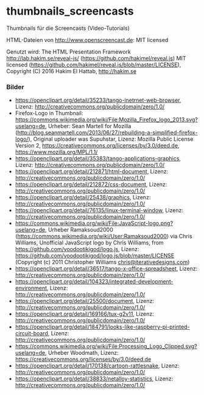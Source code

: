 # thumbnails_screencasts

Thumbnails für die Screencasts (Video-Tutorials)

HTML-Dateien von http://www.openscreencast.de: MIT licensed

Genutzt wird: The HTML Presentation Framework http://lab.hakim.se/reveal-js/ (https://github.com/hakimel/reveal.js) MIT licensed (https://github.com/hakimel/reveal.js/blob/master/LICENSE), Copyright (C) 2016 Hakim El Hattab, http://hakim.se

### Bilder

* https://openclipart.org/detail/35233/tango-inetrnet-web-browser, Lizenz: http://creativecommons.org/publicdomain/zero/1.0/
* Firefox-Logo in Thumbnail: https://commons.wikimedia.org/wiki/File:Mozilla_Firefox_logo_2013.svg?uselang=de, Urheber: Sean Martell for Mozilla (http://blog.seanmartell.com/2013/06/27/rebuilding-a-simplified-firefox-logo/), Original uploader was Supuhstar, Lizenz: Mozilla Public License Version 2, https://creativecommons.org/licenses/by/3.0/deed.de, https://www.mozilla.org/MPL/1.1/
* https://openclipart.org/detail/35383/tango-applications-graphics, Lizenz: http://creativecommons.org/publicdomain/zero/1.0/
* https://openclipart.org/detail/212871/html-document, Lizenz: http://creativecommons.org/publicdomain/zero/1.0/
* https://openclipart.org/detail/212872/css-document, Lizenz: http://creativecommons.org/publicdomain/zero/1.0/
* https://openclipart.org/detail/25438/graphics, Lizenz: http://creativecommons.org/publicdomain/zero/1.0/
* https://openclipart.org/detail/76135/linux-terminal-window, Lizenz: http://creativecommons.org/publicdomain/zero/1.0/
* https://commons.wikimedia.org/wiki/File:JavaScript-logo.png?uselang=de, Urheber Ramaksoud2000 (https://commons.wikimedia.org/wiki/User:Ramaksoud2000) via Chris Williams, Unofficial JavaScript logo by Chris Williams, from https://github.com/voodootikigod/logo.js, Lizenz: https://github.com/voodootikigod/logo.js/blob/master/LICENSE (Copyright (c) 2011 Christopher Williams <chris@iterativedesigns.com>)
* https://openclipart.org/detail/36517/tango-x-office-spreadsheet, Lizenz: http://creativecommons.org/publicdomain/zero/1.0/
* https://openclipart.org/detail/104323/integrated-development-environment, Lizenz: http://creativecommons.org/publicdomain/zero/1.0/
* https://openclipart.org/detail/25500/document, Lizenz: http://creativecommons.org/publicdomain/zero/1.0/
* https://openclipart.org/detail/169166/tux-g2v11, Lizenz: http://creativecommons.org/publicdomain/zero/1.0/
* https://openclipart.org/detail/184791/looks-like-raspberry-pi-printed-circuit-board, Lizenz: http://creativecommons.org/publicdomain/zero/1.0/
* https://commons.wikimedia.org/wiki/File:Processing_Logo_Clipped.svg?uselang=de, Urheber Woodmath, Lizenz: https://creativecommons.org/licenses/by/3.0/deed.de
* https://openclipart.org/detail/170138/cartoon-rattlesnake, Lizenz: http://creativecommons.org/publicdomain/zero/1.0/
* https://openclipart.org/detail/38833/netalloy-statistics, Lizenz: http://creativecommons.org/publicdomain/zero/1.0/

